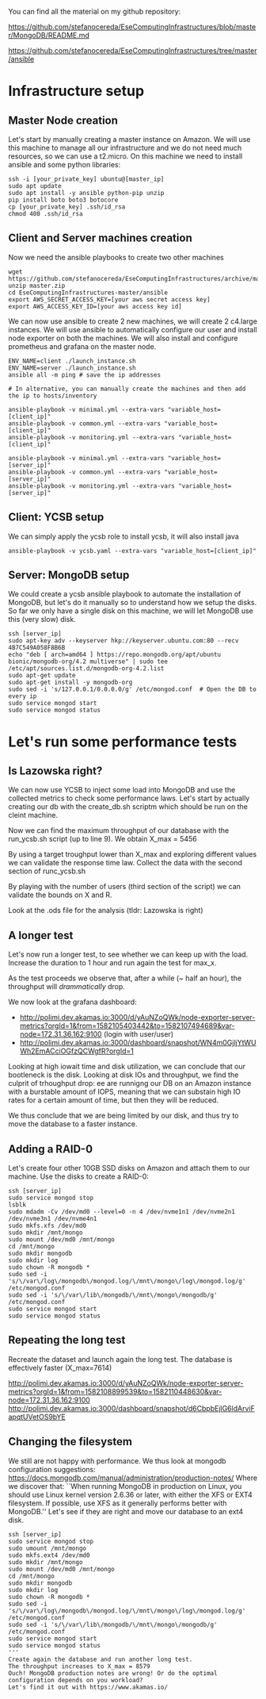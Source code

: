 You can find all the material on my github repository:

https://github.com/stefanocereda/EseComputingInfrastructures/blob/master/MongoDB/README.md

https://github.com/stefanocereda/EseComputingInfrastructures/tree/master/ansible

# Infrastructure setup
## Master Node creation
Let's start by manually creating a master instance on Amazon.
We will use this machine to manage all our infrastructure and we do not need much resources, so we can use a t2.micro.
On this machine we need to install ansible and some python libraries:
```
ssh -i [your_private_key] ubuntu@[master_ip]
sudo apt update
sudo apt install -y ansible python-pip unzip
pip install boto boto3 botocore
cp [your_private_key] .ssh/id_rsa
chmod 400 .ssh/id_rsa
```

## Client and Server machines creation
Now we need the ansible playbooks to create two other machines
```
wget https://github.com/stefanocereda/EseComputingInfrastructures/archive/master.zip
unzip master.zip
cd EseComputingInfrastructures-master/ansible
export AWS_SECRET_ACCESS_KEY=[your aws secret access key]
export AWS_ACCESS_KEY_ID=[your aws access key id]
```

We can now use ansible to create 2 new machines, we will create 2 c4.large instances.
We will use ansible to automatically configure our user and install node exporter on both the machines. We will also install and configure prometheus and grafana on the master node.
```
ENV_NAME=client ./launch_instance.sh
ENV_NAME=server ./launch_instance.sh
ansible all -m ping # save the ip addresses

# In alternative, you can manually create the machines and then add the ip to hosts/inventory

ansible-playbook -v minimal.yml --extra-vars "variable_host=[client_ip]"
ansible-playbook -v common.yml --extra-vars "variable_host=[client_ip]"
ansible-playbook -v monitoring.yml --extra-vars "variable_host=[client_ip]"

ansible-playbook -v minimal.yml --extra-vars "variable_host=[server_ip]"
ansible-playbook -v common.yml --extra-vars "variable_host=[server_ip]"
ansible-playbook -v monitoring.yml --extra-vars "variable_host=[server_ip]"
```

## Client: YCSB setup
We can simply apply the ycsb role to install ycsb, it will also install java
```
ansible-playbook -v ycsb.yaml --extra-vars "variable_host=[client_ip]"
```

## Server: MongoDB setup
We could create a ycsb ansible playbook to automate the installation of MongoDB, but let's do it manually so to understand how we setup the disks.
So far we only have a single disk on this machine, we will let MongoDB use this (very slow) disk.
```
ssh [server_ip]
sudo apt-key adv --keyserver hkp://keyserver.ubuntu.com:80 --recv 4B7C549A058F8B6B
echo "deb [ arch=amd64 ] https://repo.mongodb.org/apt/ubuntu bionic/mongodb-org/4.2 multiverse" | sudo tee /etc/apt/sources.list.d/mongodb-org-4.2.list
sudo apt-get update
sudo apt-get install -y mongodb-org
sudo sed -i 's/127.0.0.1/0.0.0.0/g' /etc/mongod.conf  # Open the DB to every ip
sudo service mongod start
sudo service mongod status
```

# Let's run some performance tests
## Is Lazowska right?
We can now use YCSB to inject some load into MongoDB and use the collected metrics to check some performance laws.
Let's start by actually creating our db with the create_db.sh scriptm which should be run on the cleint machine.

Now we can find the maximum throughput of our database with the run_ycsb.sh script (up to line 9).
We obtain X_max = 5456

By using a target troughput lower than X_max and exploring different values we can validate the response time law.
Collect the data with the second section of runc_ycsb.sh

By playing with the number of users (third section of the script) we can validate the bounds on X and R.

Look at the .ods file for the analysis (tldr: Lazowska is right)


## A longer test
Let's now run a longer test, to see whether we can keep up with the load.
Increase the duration to 1 hour and run again the test for max_x.

As the test proceeds we observe that, after a while (~ half an hour), the throughput will _drammatically_ drop.

We now look at the grafana dashboard:
 - http://polimi.dev.akamas.io:3000/d/yAuNZoQWk/node-exporter-server-metrics?orgId=1&from=1582105403442&to=1582107494689&var-node=172.31.36.162:9100 (login with user/user)
 - http://polimi.dev.akamas.io:3000/dashboard/snapshot/WN4m0GjljYtWUWh2EmACciOGfzQCWgfR?orgId=1
 
Looking at high iowait time and disk utilization, we can conclude that our bootleneck is the disk.
Looking at disk IOs and throughput, we find the culprit of trhoughput drop: ee are runnigng our DB on an Amazon instance with a burstable amount of IOPS, meaning that we can substain high IO rates for a certain amount of time, but then they will be reduced.

We thus conclude that we are being limited by our disk, and thus try to move the database to a faster instance.


## Adding a RAID-0
Let's create four other 10GB SSD disks on Amazon and attach them to our machine.
Use the disks to create a RAID-0:

```
ssh [server_ip]
sudo service mongod stop
lsblk
sudo mdadm -Cv /dev/md0 --level=0 -n 4 /dev/nvme1n1 /dev/nvme2n1 /dev/nvme3n1 /dev/nvme4n1
sudo mkfs.xfs /dev/md0
sudo mkdir /mnt/mongo
sudo mount /dev/md0 /mnt/mongo
cd /mnt/mongo
sudo mkdir mongodb
sudo mkdir log
sudo chown -R mongodb *
sudo sed -i 's/\/var\/log\/mongodb\/mongod.log/\/mnt\/mongo\/log\/mongod.log/g' /etc/mongod.conf
sudo sed -i 's/\/var\/lib\/mongodb/\/mnt\/mongo\/mongodb/g' /etc/mongod.conf
sudo service mongod start
sudo service mongod status
```

## Repeating the long test
Recreate the dataset and launch again the long test. The database is effectively faster (X_max=7614)

http://polimi.dev.akamas.io:3000/d/yAuNZoQWk/node-exporter-server-metrics?orgId=1&from=1582108899539&to=1582110448630&var-node=172.31.36.162:9100
http://polimi.dev.akamas.io:3000/dashboard/snapshot/d6CbpbEjlG6ldArviFapqtUVetOS9bYE

## Changing the filesystem
We still are not happy with performance. We thus look at mongodb configuration suggestions:
https://docs.mongodb.com/manual/administration/production-notes/
Where we discover that:
``When running MongoDB in production on Linux, you should use Linux kernel version 2.6.36 or later, with either the XFS or EXT4 filesystem. If possible, use XFS as it generally performs better with MongoDB.''
Let's see if they are right and move our database to an ext4 disk.
```
ssh [server_ip]
sudo service mongod stop
sudo umount /mnt/mongo
sudo mkfs.ext4 /dev/md0
sudo mkdir /mnt/mongo
sudo mount /dev/md0 /mnt/mongo
cd /mnt/mongo
sudo mkdir mongodb
sudo mkdir log
sudo chown -R mongodb *
sudo sed -i 's/\/var\/log\/mongodb\/mongod.log/\/mnt\/mongo\/log\/mongod.log/g' /etc/mongod.conf
sudo sed -i 's/\/var\/lib\/mongodb/\/mnt\/mongo\/mongodb/g' /etc/mongod.conf
sudo service mongod start
sudo service mongod status
'''
Create again the database and run another long test.
The throughput increases to X_max = 8579
Ouch! MongoDB production notes are wrong! Or do the optimal configuration depends on you workload?
Let's find it out with https://www.akamas.io/
